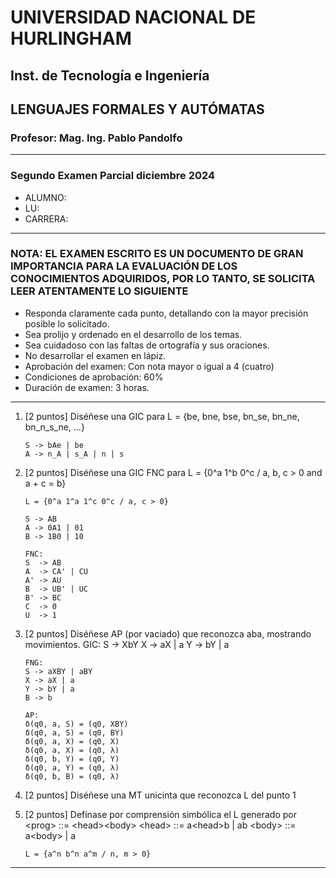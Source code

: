 # UNIVERSIDAD NACIONAL DE HURLINGHAM

## Inst. de Tecnología e Ingeniería

## LENGUAJES FORMALES Y AUTÓMATAS

### Profesor: Mag. Ing. Pablo Pandolfo

---

### Segundo Examen Parcial diciembre 2024

* ALUMNO:  
* LU:
* CARRERA:

---

### NOTA: EL EXAMEN ESCRITO ES UN DOCUMENTO DE GRAN IMPORTANCIA PARA LA EVALUACIÓN DE LOS CONOCIMIENTOS ADQUIRIDOS, POR LO TANTO, SE SOLICITA LEER ATENTAMENTE LO SIGUIENTE

* Responda claramente cada punto, detallando con la mayor precisión posible lo solicitado.
* Sea prolijo y ordenado en el desarrollo de los temas.
* Sea cuidadoso con las faltas de ortografía y sus oraciones.
* No desarrollar el examen en lápiz.
* Aprobación del examen: Con nota mayor o igual a 4 (cuatro)
* Condiciones de aprobación: 60%
* Duración de examen: 3 horas.

---

1. [2 puntos] Diséñese una GIC para L = {be, bne, bse, bn_se, bn_ne, bn_n_s_ne, ...}

    ```grammar
    S -> bAe | be
    A -> n_A | s_A | n | s
    ```

1. [2 puntos] Diséñese una GIC FNC para L = {0^a 1^b 0^c / a, b, c > 0 and a + c = b}

    ```grammar
    L = {0^a 1^a 1^c 0^c / a, c > 0}

    S -> AB
    A -> 0A1 | 01
    B -> 1B0 | 10

    FNC: 
    S  -> AB
    A  -> CA' | CU
    A' -> AU
    B  -> UB' | UC
    B' -> BC
    C  -> 0
    U  -> 1 
    ```

1. [2 puntos] Diséñese AP (por vaciado) que reconozca aba, mostrando movimientos. GIC: S -> XbY  X -> aX | a   Y -> bY | a

    ```grammar
    FNG:
    S -> aXBY | aBY
    X -> aX | a
    Y -> bY | a
    B -> b

    AP:
    δ(q0, a, S) = (q0, XBY)
    δ(q0, a, S) = (q0, BY)
    δ(q0, a, X) = (q0, X)
    δ(q0, a, X) = (q0, λ)
    δ(q0, b, Y) = (q0, Y)
    δ(q0, a, Y) = (q0, λ)
    δ(q0, b, B) = (q0, λ)
    ```

1. [2 puntos] Diséñese una MT unicinta que reconozca L del punto 1

1. [2 puntos] Defínase por comprensión simbólica el L generado por \<prog> ::= \<head>\<body>   \<head> ::= a\<head>b | ab   \<body> ::= a\<body> | a

    ```plain
    L = {a^n b^n a^m / n, m > 0}
    ```

---
